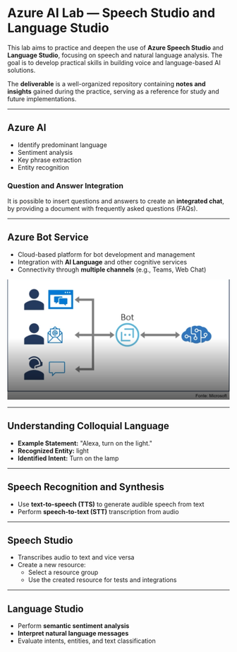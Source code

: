 # Azure AI Lab — Speech Studio and Language Studio

This lab aims to practice and deepen the use of **Azure Speech Studio** and **Language Studio**, focusing on speech and natural language analysis. The goal is to develop practical skills in building voice and language-based AI solutions.

The **deliverable** is a well-organized repository containing **notes and insights** gained during the practice, serving as a reference for study and future implementations.

---

## Azure AI

- Identify predominant language
- Sentiment analysis
- Key phrase extraction
- Entity recognition

### Question and Answer Integration

It is possible to insert questions and answers to create an **integrated chat**, by providing a document with frequently asked questions (FAQs).

---

## Azure Bot Service

- Cloud-based platform for bot development and management  
- Integration with **AI Language** and other cognitive services  
- Connectivity through **multiple channels** (e.g., Teams, Web Chat)

![Bot Service](/images/botAzure.png)

---

## Understanding Colloquial Language

- **Example Statement:** "Alexa, turn on the light."  
- **Recognized Entity:** light  
- **Identified Intent:** Turn on the lamp

---

## Speech Recognition and Synthesis

- Use **text-to-speech (TTS)** to generate audible speech from text  
- Perform **speech-to-text (STT)** transcription from audio

---

## Speech Studio

- Transcribes audio to text and vice versa  
- Create a new resource:
  - Select a resource group
  - Use the created resource for tests and integrations

---

## Language Studio

- Perform **semantic sentiment analysis**
- **Interpret natural language messages**
- Evaluate intents, entities, and text classification
